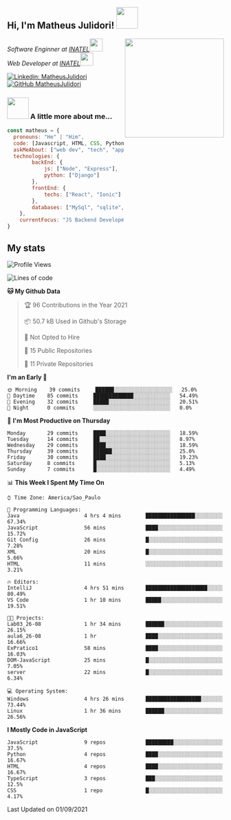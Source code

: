 <h2> Hi, I'm Matheus Julidori! <img src="https://media.giphy.com/media/12oufCB0MyZ1Go/giphy.gif" width="50"></h2>
<img align='right' src="https://media.giphy.com/media/M9gbBd9nbDrOTu1Mqx/giphy.gif" width="230">
<p><em>Software Enginner at <a href="http://www.inatel.br">INATEL</a><img src="https://media.giphy.com/media/fYSnHlufseco8Fh93Z/giphy.gif" width="30"></br>
  Web Developer at <a href="http://www.inatel.br">INATEL</a><img src="https://media.giphy.com/media/WUlplcMpOCEmTGBtBW/giphy.gif" width="30"> 
</em></p>

[![Linkedin: MatheusJulidori](https://img.shields.io/badge/-MatheusJulidori-blue?style=flat-square&logo=Linkedin&logoColor=white&link=https://www.linkedin.com/in/MatheusJulidori/)](https://www.linkedin.com/in/MatheusJulidori/)
[![GitHub MatheusJulidori](https://img.shields.io/github/followers/matheusjulidori?label=follow&style=social)](https://github.com/MatheusJulidori)


### <img src="https://media.giphy.com/media/VgCDAzcKvsR6OM0uWg/giphy.gif" width="50"> A little more about me...  

```javascript
const matheus = {
  pronouns: "He" | "Him",
  code: [Javascript, HTML, CSS, Python, Java, C++, C],
  askMeAbout: ["web dev", "tech", "app dev", "games"],
  technologies: {
        backEnd: {
            js: ["Node", "Express"],
            python: ["Django"]
        },
        frontEnd: {
            techs: ["React", "Ionic"]
        },
        databases: ["MySql", "sqlite","PostgreSQL"],
    },
    currentFocus: "JS Backend Development",
}
```
<h2>My stats</h2>

<!--START_SECTION:waka-->
![Profile Views](http://img.shields.io/badge/Profile%20Views-67-blue)

![Lines of code](https://img.shields.io/badge/From%20Hello%20World%20I%27ve%20Written-488684%20lines%20of%20code-blue)

**🐱 My Github Data** 

> 🏆 96 Contributions in the Year 2021
 > 
> 📦 50.7 kB Used in Github's Storage 
 > 
> 🚫 Not Opted to Hire
 > 
> 📜 15 Public Repositories 
 > 
> 🔑 11 Private Repositories  
 > 
**I'm an Early 🐤** 

```text
🌞 Morning    39 commits     ██████░░░░░░░░░░░░░░░░░░░   25.0% 
🌆 Daytime    85 commits     █████████████░░░░░░░░░░░░   54.49% 
🌃 Evening    32 commits     █████░░░░░░░░░░░░░░░░░░░░   20.51% 
🌙 Night      0 commits      ░░░░░░░░░░░░░░░░░░░░░░░░░   0.0%

```
📅 **I'm Most Productive on Thursday** 

```text
Monday       29 commits     ████░░░░░░░░░░░░░░░░░░░░░   18.59% 
Tuesday      14 commits     ██░░░░░░░░░░░░░░░░░░░░░░░   8.97% 
Wednesday    29 commits     ████░░░░░░░░░░░░░░░░░░░░░   18.59% 
Thursday     39 commits     ██████░░░░░░░░░░░░░░░░░░░   25.0% 
Friday       30 commits     ████░░░░░░░░░░░░░░░░░░░░░   19.23% 
Saturday     8 commits      █░░░░░░░░░░░░░░░░░░░░░░░░   5.13% 
Sunday       7 commits      █░░░░░░░░░░░░░░░░░░░░░░░░   4.49%

```


📊 **This Week I Spent My Time On** 

```text
⌚︎ Time Zone: America/Sao_Paulo

💬 Programming Languages: 
Java                     4 hrs 4 mins        ████████████████░░░░░░░░░   67.34% 
JavaScript               56 mins             ████░░░░░░░░░░░░░░░░░░░░░   15.72% 
Git Config               26 mins             █░░░░░░░░░░░░░░░░░░░░░░░░   7.28% 
XML                      20 mins             █░░░░░░░░░░░░░░░░░░░░░░░░   5.66% 
HTML                     11 mins             ░░░░░░░░░░░░░░░░░░░░░░░░░   3.21%

🔥 Editors: 
IntelliJ                 4 hrs 51 mins       ████████████████████░░░░░   80.49% 
VS Code                  1 hr 10 mins        █████░░░░░░░░░░░░░░░░░░░░   19.51%

🐱‍💻 Projects: 
Lab03_26-08              1 hr 34 mins        ██████░░░░░░░░░░░░░░░░░░░   26.15% 
aula6_26-08              1 hr                ████░░░░░░░░░░░░░░░░░░░░░   16.66% 
ExPratico1               58 mins             ████░░░░░░░░░░░░░░░░░░░░░   16.03% 
DOM-JavaScript           25 mins             █░░░░░░░░░░░░░░░░░░░░░░░░   7.05% 
server                   22 mins             █░░░░░░░░░░░░░░░░░░░░░░░░   6.34%

💻 Operating System: 
Windows                  4 hrs 26 mins       ██████████████████░░░░░░░   73.44% 
Linux                    1 hr 36 mins        ██████░░░░░░░░░░░░░░░░░░░   26.56%

```

**I Mostly Code in JavaScript** 

```text
JavaScript               9 repos             █████████░░░░░░░░░░░░░░░░   37.5% 
Python                   4 repos             ████░░░░░░░░░░░░░░░░░░░░░   16.67% 
HTML                     4 repos             ████░░░░░░░░░░░░░░░░░░░░░   16.67% 
TypeScript               3 repos             ███░░░░░░░░░░░░░░░░░░░░░░   12.5% 
CSS                      1 repo              █░░░░░░░░░░░░░░░░░░░░░░░░   4.17%

```



 Last Updated on 01/09/2021
<!--END_SECTION:waka-->
